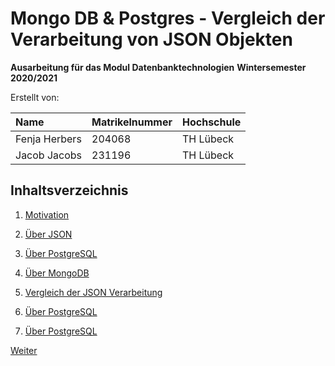 # Mongo DB & Postgres - Vergleich der Verarbeitung von JSON Objekten 

__Ausarbeitung für das Modul Datenbanktechnologien__
__Wintersemester 2020/2021__ 

Erstellt von:

| Name          | Matrikelnummer | Hochschule |
| :------------ | :------------- | :--------- |
| Fenja Herbers | 204068         | TH Lübeck  |
| Jacob Jacobs  | 231196         | TH Lübeck  |



## Inhaltsverzeichnis

1. [Motivation](01_Motivation.md)

2. [ Über JSON](02_Ueber_JSON.md)

3. [Über PostgreSQL](03_Ueber_PostgreSQL.md)

4. [Über MongoDB](04_Ueber_MongoDB.md)

5. [Vergleich der JSON Verarbeitung](05_Vergleich_von_MongoDB_und_PostgreSQL.md)

6. [Über PostgreSQL](06_Fazit.md)

7. [Über PostgreSQL](07_Literaturverzeichnis.md)

   

[Weiter](01_Motivation.md)







